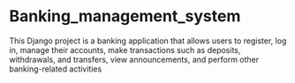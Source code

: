 # Banking_management_system
 This Django project is a banking application that allows users to register, log in, manage their accounts, make transactions such as deposits, withdrawals, and transfers, view announcements, and perform other banking-related activities
